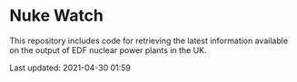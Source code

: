 # Nuke Watch

This repository includes code for retrieving the latest information available on the output of EDF nuclear power plants in the UK.

Last updated: 2021-04-30 01:59